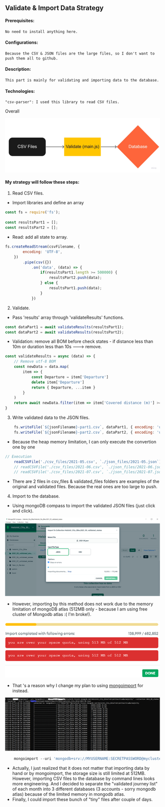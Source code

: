 ## Validate & Import Data Strategy

#### Prerequisites:
    No need to install anything here.
#### Configurations: 
    Because the CSV & JSON files are the large files, so I don't want to push them all to github.
#### Description: 
    This part is mainly for validating and importing data to the database. 
#### Technologies: 
    "csv-parser": I used this library to read CSV files.

Overall

![alt text](./img/overall.jpg "Overall of strategy")

#### My strategy will follow these steps:

1. Read CSV files.

- Import libraries and define an array
```javascript
const fs = require('fs');

const resultsPart1 = [];
const resultsPart2 = [];
```
- Read: add all state to array.

```javascript
fs.createReadStream(csvFilename, {
        encoding: 'UTF-8',
    })
        .pipe(csv({})
            .on('data', (data) => {
                if(resultsPart1.length >= 500000) {
                    resultsPart2.push(data);
                } else {
                    resultsPart1.push(data);
                }
            })
```

2. Validate.
- Pass 'results' array through 'validateResults' functions.

```javascript
const dataPart1 = await validateResults(resultsPart1);
const dataPart2 = await validateResults(resultsPart2);
```

- Validation: remove all BOM before check states - if distance less than 10m or duration less than 10s ---> remove.
```javascript
const validateResults = async (data) => {
    // Remove utf-8 BOM
    const newData = data.map(
        item => {
            const Departure = item['﻿Departure']
            delete item['﻿Departure']
            return { Departure, ...item }
        }
    )
    return await newData.filter(item => item['Covered distance (m)'] >= 10 && item['Duration (sec.)'] >= 10)
}
```

3. Write validated data to the JSON files.

```javascript
    fs.writeFile(`${jsonFilename}-part1.csv`, dataPart1, { encoding: 'utf8' }, (err) => err && console.error(err));
    fs.writeFile(`${jsonFilename}-part2.csv`, dataPart2, { encoding: 'utf8' }, (err) => err && console.error(err));
```

- Because the heap memory limitation, I can only execute the convertion one by one
```javascript
// Execution
    readCSVFile('./csv_files/2021-05.csv', `./json_files/2021-05.json`)
    // readCSVFile('./csv_files/2021-06.csv', `./json_files/2021-06.json`)
    // readCSVFile('./csv_files/2021-07.csv', `./json_files/2021-07.json`)
```
- There are 2 files in csv_files & validated_files folders are examples of the original and validated files. Because the real ones are too large to push.

4. Import to the database.
- Using mongoDB compass to import the validated JSON files (just click and click).

![alt text](./img/ImportToDatabase.PNG "Import data with mongoDB compass")

- However, importing by this method does not work due to the memory limitation of mongoDB atlas (512MB only - because I am using free cluster of Mongodb atlas :( I'm broke!). 

![alt text](./img/MongodbCompass.PNG "Memory limitation")

- That 's a reason why I change my plan to using [mongoimport](https://www.mongodb.com/docs/database-tools/mongoimport/) for instead. 

![alt text](./img/Mongoimport.png "Import data with mongoimport")

```javascript
    mongoimport --uri 'mongodb+srv://MYUSERNAME:SECRETPASSWORD@mycluster-ABCDE.azure.mongodb.net/MY_DB?retryWrites=true&w=majority' --collection MY_COLLECTION --jsonArray --file PATH_TO_MY_VALIDATED_JSON_FILES
```

- Actually, I just realized that it does not matter that importing data by hand or by mongoimport, the storage size is still limited at 512MB. However, importing CSV files to the database by command lines looks more engineering. And I decided to separate the "validated journey list" of each month into 3 different databases (3 accounts - sorry mongodb atlas) because of the limited memory in mongodb atlas.
- Finally, I could import these bunch of "tiny" files after couple of days. 






